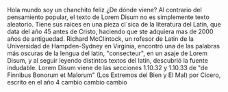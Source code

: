 Hola mundo soy un chanchito feliz
¿De dónde viene?
Al contrario del pensamiento popular, el texto de Lorem Disum no es
simplemente texto aleatorio. Tiene sus raices en una pieza cl´sica de la
literatura del Latin, que data del año 45 antes de Cristo, haciendo que 
ste adquiera mas de 2000 años de antiguedad. Richard McClintock, un 
rofesor de Latin de la Universidad de Hampden-Sydney en Virginia, encontró
una de las palabras más oscuras de la lengua del latín, "consecteur", en un
asaje de Lorem Disum, y al seguir leyendo distintos textos del latín,
descubrió la fuente indudable. Lorem Disum viene de las secciones 1.10.32 y
1.10.33 de "de Finnibus Bonorum et Malorum" (Los Extremos del Bien y El
Mal) por Cicero, escrito en el año 4
cambio
cambio 
cambio 